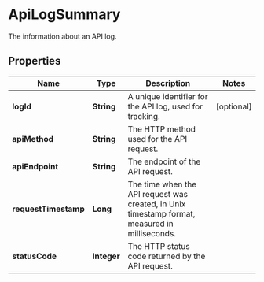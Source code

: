 

# ApiLogSummary

The information about an API log.

## Properties

| Name | Type | Description | Notes |
|------------ | ------------- | ------------- | -------------|
|**logId** | **String** | A unique identifier for the API log, used for tracking. |  [optional] |
|**apiMethod** | **String** | The HTTP method used for the API request. |  |
|**apiEndpoint** | **String** | The endpoint of the API request. |  |
|**requestTimestamp** | **Long** | The time when the API request was created, in Unix timestamp format, measured in milliseconds. |  |
|**statusCode** | **Integer** | The HTTP status code returned by the API request. |  |



